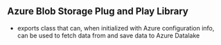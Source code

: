 ## Azure Blob Storage Plug and Play Library

- exports class that can, when initialized with Azure configuration info, can be used to fetch data from and save data to Azure Datalake
